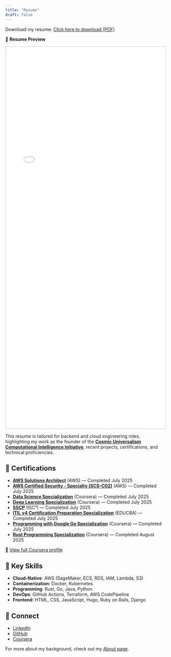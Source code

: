 ```yaml
---
title: "Resume"
draft: false
---
```


<p>
  Download my resume:
  <a href="../resume.pdf" target="_blank" rel="noopener noreferrer" download>
    Click here to download (PDF)
  </a>
</p>

📄 <strong>Resume Preview</strong>

<iframe
src="../resume.pdf"
width="100%"
height="1200px"
style="border: 1px solid #ccc;"
title="Resume Preview"
>
Your browser does not support embedded PDFs. You can
<a href="../resume.pdf" target="_blank" rel="noopener noreferrer">
download the resume here
</a>.
</iframe>

This resume is tailored for backend and cloud engineering roles, highlighting my work as the founder of the <strong><a href="https://github.com/willmaddock/CosmicUniversalismStatement/blob/main/LICENSE/LICENSE.md" target="_blank" rel="noopener noreferrer">Cosmic Universalism Computational Intelligence Initiative</a></strong>, recent projects, certifications, and technical proficiencies.

## 🏅 Certifications

- <strong><a href="https://www.coursera.org/account/accomplishments/professional-cert/8ZHYV6OE6DMF" target="_blank" rel="noopener noreferrer">AWS Solutions Architect</a></strong> (AWS) — Completed July 2025
- <strong><a href="https://www.coursera.org/account/accomplishments/specialization/QL0S07MUQQUV" target="_blank" rel="noopener noreferrer">AWS Certified Security - Specialty (SCS-C02)</a></strong> (AWS) — Completed July 2025
- <strong><a href="https://www.coursera.org/account/accomplishments/specialization/68JLH79O3KTJ" target="_blank" rel="noopener noreferrer">Data Science Specialization</a></strong> (Coursera) — Completed July 2025
- <strong><a href="https://www.coursera.org/account/accomplishments/specialization/J5F3ZY5EO74U" target="_blank" rel="noopener noreferrer">Deep Learning Specialization</a></strong> (Coursera) — Completed July 2025
- <strong><a href="https://www.coursera.org/account/accomplishments/specialization/03YGPYX00Z8F" target="_blank" rel="noopener noreferrer">SSCP</a></strong> (ISC²) — Completed July 2025
- <strong><a href="https://www.coursera.org/account/accomplishments/specialization/ZZZSFIT449QB" target="_blank" rel="noopener noreferrer">ITIL v4 Certification Preparation Specialization</a></strong> (EDUCBA) — Completed July 2025
- <strong><a href="https://www.coursera.org/account/accomplishments/specialization/1AZX1M5RCTP4" target="_blank" rel="noopener noreferrer">Programming with Google Go Specialization</a></strong> (Coursera) — Completed July 2025
- <strong><a href="https://www.coursera.org/account/accomplishments/specialization/0LAHT0B0A3SO" target="_blank" rel="noopener noreferrer">Rust Programming Specialization</a></strong> (Coursera) — Completed August 2025

📎 <a href="https://www.coursera.org/user/7008887677c742577bce8c3e01913e83" target="_blank" rel="noopener noreferrer">View full Coursera profile</a>

## 🔧 Key Skills

- <strong>Cloud-Native</strong>: AWS (SageMaker, ECS, RDS, IAM, Lambda, S3)
- <strong>Containerization</strong>: Docker, Kubernetes
- <strong>Programming</strong>: Rust, Go, Java, Python
- <strong>DevOps</strong>: GitHub Actions, Terraform, AWS CodePipeline
- <strong>Frontend</strong>: HTML, CSS, JavaScript, Hugo, Ruby on Rails, Django

## 🔗 Connect

- <a href="https://www.linkedin.com/in/willmaddockcs/" target="_blank" rel="noopener noreferrer">LinkedIn</a>
- <a href="https://github.com/willmaddock/" target="_blank" rel="noopener noreferrer">GitHub</a>
- <a href="https://www.coursera.org/user/7008887677c742577bce8c3e01913e83" target="_blank" rel="noopener noreferrer">Coursera</a>

For more about my background, check out my [About page](../about).
